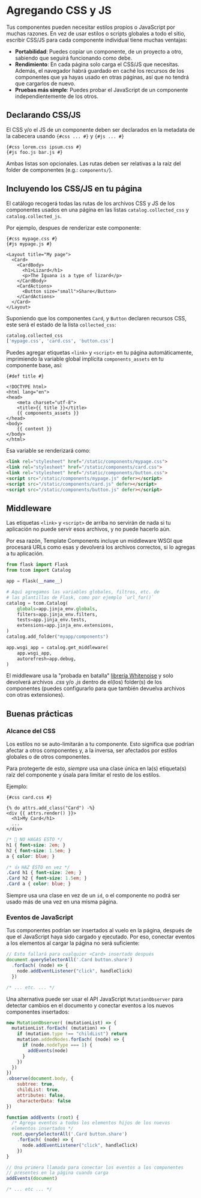 # Agregando CSS y JS

Tus componentes pueden necesitar estilos propios o JavaScript por muchas razones. En vez de usar estilos o scripts globales a todo el sitio, escribir CSS/JS para cada componente individual tiene muchas ventajas:

- **Portabilidad**: Puedes copiar un componente, de un proyecto a otro, sabiendo que seguirá funcionando como debe.
- **Rendimiento**: En cada página solo carga el CSS/JS que necesitas. Además, el navegador habrá guardado en caché los recursos de los componentes que ya hayas usado en otras páginas, así que no tendrá que cargarlos de nuevo.
- **Pruebas más simple**: Puedes probar el JavaScript de un componente independientemente de los otros.


## Declarando CSS/JS

El CSS y/o el JS de un componente deben ser declarados en la metadata de la cabecera usando `{#css ... #}` y `{#js ... #}`

```html+jinja
{#css lorem.css ipsum.css #}
{#js foo.js bar.js #}
```

Ambas listas son opcionales.
Las rutas deben ser relativas a la raíz del folder de componentes (e.g.: `components/`).


## Incluyendo los CSS/JS en tu página

El catálogo recogerá todas las rutas de los archivos CSS y JS de los componentes usados en una página en las listas `catalog.collected_css` y `catalog.collected_js`.

Por ejemplo, despues de renderizar este componente:

```html+jinja title="components/MyPage.jinja"
{#css mypage.css #}
{#js mypage.js #}

<Layout title="My page">
  <Card>
    <CardBody>
      <h1>Lizard</h1>
      <p>The Iguana is a type of lizard</p>
    </CardBody>
    <CardActions>
      <Button size="small">Share</Button>
    </CardActions>
  </Card>
</Layout>
```

Suponiendo que los componentes `Card`, y `Button` declaren recursos CSS, este será el estado de la lista `collected_css`:

```py
catalog.collected_css
['mypage.css', 'card.css', 'button.css']
```

Puedes agregar etiquetas `<link>` y `<script>` en tu página automáticamente, imprimiendo la variable global implícita `components_assets` en tu componente base, así:

```html+jinja title="components/Layout.jinja" hl_lines="7"
{#def title #}

<!DOCTYPE html>
<html lang="en">
<head>
	<meta charset="utf-8">
	<title>{{ title }}</title>
	{{ components_assets }}
</head>
<body>
	{{ content }}
</body>
</html>
```

Esa variable se renderizará como:

```html
<link rel="stylesheet" href="/static/components/mypage.css">
<link rel="stylesheet" href="/static/components/card.css">
<link rel="stylesheet" href="/static/components/button.css">
<script src="/static/components/mypage.js" defer></script>
<script src="/static/components/card.js" defer></script>
<script src="/static/components/button.js" defer></script>
```

## Middleware

Las etiquetas `<link>` y `<script>` de arriba no servirán de nada si tu aplicación no puede servir esos archivos, y no puede hacerlo aún.

Por esa razón, Template Components incluye un middleware WSGI que procesará URLs como esas y devolverá los archivos correctos, si lo agregas a tu aplicación.

```py hl_lines="16-19"
from flask import Flask
from tcom import Catalog

app = Flask(__name__)

# Aquí agregamos las variables globales, filtros, etc. de
# las plantillas de Flask, como por ejemplo `url_for()`
catalog = tcom.Catalog(
    globals=app.jinja_env.globals,
    filters=app.jinja_env.filters,
    tests=app.jinja_env.tests,
    extensions=app.jinja_env.extensions,
)
catalog.add_folder("myapp/components")

app.wsgi_app = catalog.get_middleware(
    app.wsgi_app,
    autorefresh=app.debug,
)
```
El middleware usa la "probada en batalla" [librería Whitenoise](http://whitenoise.evans.io/) y solo devolverá archivos *.css* y/o *.js* dentro de el(los) folder(s) de los componentes (puedes configurarlo para que también devuelva archivos con otras extensiones).


## Buenas prácticas

### Alcance del CSS

Los estilos no se auto-limitarán a tu componente. Esto significa que podrían afectar a otros componentes y, a la inversa, ser afectados por estilos globales o de otros componentes.

Para protegerte de esto, *siempre* usa una clase única en la(s) etiqueta(s) raíz del componente y úsala para limitar el resto de los estilos.

Ejemplo:

```html+jinja title="components/Card.jinja"
{#css card.css #}

{% do attrs.add_class("Card") -%}
<div {{ attrs.render() }}>
  <h1>My Card</h1>
  ...
</div>
```

```css title="components/card.css"
/* 🚫 NO HAGAS ESTO */
h1 { font-size: 2em; }
h2 { font-size: 1.5em; }
a { color: blue; }

/* 👍 HAZ ESTO en vez */
.Card h1 { font-size: 2em; }
.Card h2 { font-size: 1.5em; }
.Card a { color: blue; }

```

Siempre usa una clase en vez de un `id`, o el componente no podrá ser usado más de una vez en una misma página.


### Eventos de JavaScript

Tus componentes podrían ser insertados al vuelo en la página, después de que el JavaScript haya sido cargado y ejecutado. Por eso, conectar eventos a los elementos al cargar la página no será suficiente:

```js title="components/card.js"
// Esto fallará para cualquier <Card> insertado después
document.querySelectorAll('.Card button.share')
  .forEach( (node) => {
    node.addEventListener("click", handleClick)
  })

/* ... etc. ... */
```

Una alternativa puede ser usar el API JavaScript `MutationObserver` para detectar cambios en el documento y conectar eventos a los nuevos componentes insertados:

```js title="components/card.js"
new MutationObserver( (mutationList) => {
  mutationList.forEach( (mutation) => {
    if (mutation.type !== "childList") return
    mutation.addedNodes.forEach( (node) => {
      if (node.nodeType === 1) {
        addEvents(node)
      }
    })
  })
})
.observe(document.body, {
    subtree: true,
    childList: true,
    attributes: false,
    characterData: false
})

function addEvents (root) {
  /* Agrega eventos a todos los elementos hijos de los nuevos
  elementos insertados */
  root.querySelectorAll('.Card button.share')
    .forEach( (node) => {
      node.addEventListener("click", handleClick)
    })
}

// Una primera llamada para conectar los eventos a los componentes
// presentes en la página cuando carga
addEvents(document)

/* ... etc ... */
```
